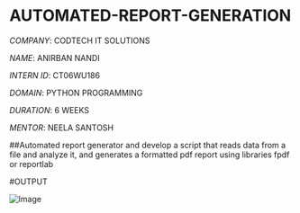 # AUTOMATED-REPORT-GENERATION

*COMPANY*: CODTECH IT SOLUTIONS

*NAME*: ANIRBAN NANDI

*INTERN ID*: CT06WU186

*DOMAIN*: PYTHON PROGRAMMING

*DURATION*: 6 WEEKS

*MENTOR*: NEELA SANTOSH


##Automated report generator and develop a script that reads data from a file and analyze it, and generates a formatted pdf report using libraries fpdf or reportlab


#OUTPUT


![Image](https://github.com/user-attachments/assets/c939cb05-e34d-405a-be20-c281479e685c)
